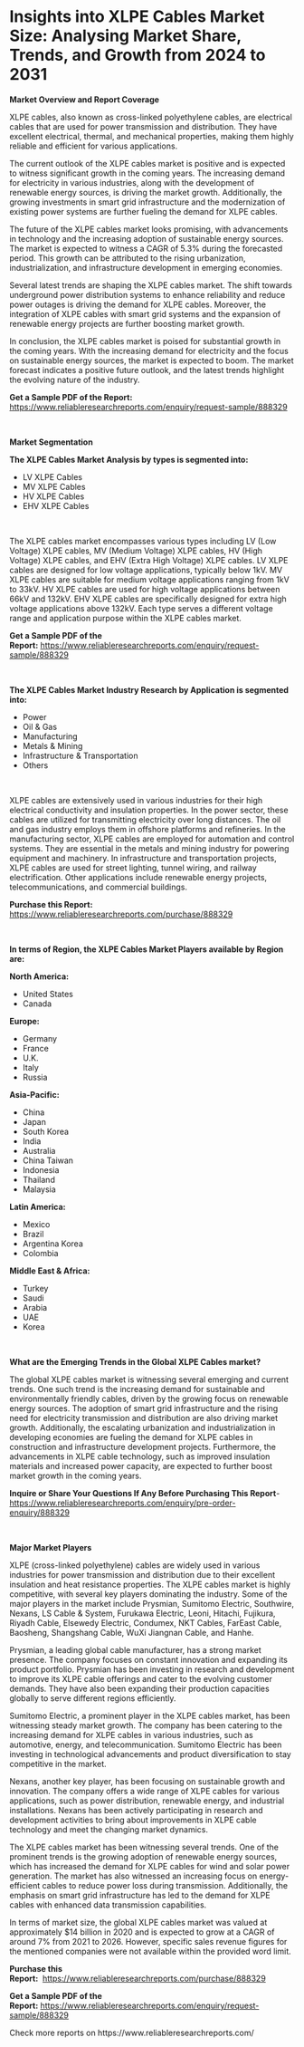 <p><h1>Insights into XLPE Cables Market Size: Analysing Market Share, Trends, and Growth from 2024 to 2031</h1></p><p><strong>Market Overview and Report Coverage</strong></p>
<p><p>XLPE cables, also known as cross-linked polyethylene cables, are electrical cables that are used for power transmission and distribution. They have excellent electrical, thermal, and mechanical properties, making them highly reliable and efficient for various applications.</p><p>The current outlook of the XLPE cables market is positive and is expected to witness significant growth in the coming years. The increasing demand for electricity in various industries, along with the development of renewable energy sources, is driving the market growth. Additionally, the growing investments in smart grid infrastructure and the modernization of existing power systems are further fueling the demand for XLPE cables.</p><p>The future of the XLPE cables market looks promising, with advancements in technology and the increasing adoption of sustainable energy sources. The market is expected to witness a CAGR of 5.3% during the forecasted period. This growth can be attributed to the rising urbanization, industrialization, and infrastructure development in emerging economies.</p><p>Several latest trends are shaping the XLPE cables market. The shift towards underground power distribution systems to enhance reliability and reduce power outages is driving the demand for XLPE cables. Moreover, the integration of XLPE cables with smart grid systems and the expansion of renewable energy projects are further boosting market growth.</p><p>In conclusion, the XLPE cables market is poised for substantial growth in the coming years. With the increasing demand for electricity and the focus on sustainable energy sources, the market is expected to boom. The market forecast indicates a positive future outlook, and the latest trends highlight the evolving nature of the industry.</p></p>
<p><strong>Get a Sample PDF of the Report:</strong> <a href="https://www.reliableresearchreports.com/enquiry/request-sample/888329">https://www.reliableresearchreports.com/enquiry/request-sample/888329</a></p>
<p>&nbsp;</p>
<p><strong>Market Segmentation</strong></p>
<p><strong>The XLPE Cables Market Analysis by types is segmented into:</strong></p>
<p><ul><li>LV XLPE Cables</li><li>MV XLPE Cables</li><li>HV XLPE Cables</li><li>EHV XLPE Cables</li></ul></p>
<p>&nbsp;</p>
<p><p>The XLPE cables market encompasses various types including LV (Low Voltage) XLPE cables, MV (Medium Voltage) XLPE cables, HV (High Voltage) XLPE cables, and EHV (Extra High Voltage) XLPE cables. LV XLPE cables are designed for low voltage applications, typically below 1kV. MV XLPE cables are suitable for medium voltage applications ranging from 1kV to 33kV. HV XLPE cables are used for high voltage applications between 66kV and 132kV. EHV XLPE cables are specifically designed for extra high voltage applications above 132kV. Each type serves a different voltage range and application purpose within the XLPE cables market.</p></p>
<p><strong>Get a Sample PDF of the Report:</strong>&nbsp;<a href="https://www.reliableresearchreports.com/enquiry/request-sample/888329">https://www.reliableresearchreports.com/enquiry/request-sample/888329</a></p>
<p>&nbsp;</p>
<p><strong>The XLPE Cables Market Industry Research by Application is segmented into:</strong></p>
<p><ul><li>Power</li><li>Oil & Gas</li><li>Manufacturing</li><li>Metals & Mining</li><li>Infrastructure & Transportation</li><li>Others</li></ul></p>
<p>&nbsp;</p>
<p><p>XLPE cables are extensively used in various industries for their high electrical conductivity and insulation properties. In the power sector, these cables are utilized for transmitting electricity over long distances. The oil and gas industry employs them in offshore platforms and refineries. In the manufacturing sector, XLPE cables are employed for automation and control systems. They are essential in the metals and mining industry for powering equipment and machinery. In infrastructure and transportation projects, XLPE cables are used for street lighting, tunnel wiring, and railway electrification. Other applications include renewable energy projects, telecommunications, and commercial buildings.</p></p>
<p><strong>Purchase this Report:</strong>&nbsp; <a href="https://www.reliableresearchreports.com/purchase/888329">https://www.reliableresearchreports.com/purchase/888329</a></p>
<p>&nbsp;</p>
<p><strong>In terms of Region, the XLPE Cables Market Players available by Region are:</strong></p>
<p>
    <p> <strong> North America: </strong>
        <ul>
            <li>United States</li>
            <li>Canada</li>
        </ul>
        </p> 
    <p> <strong> Europe: </strong>
        <ul>
            <li>Germany</li>
            <li>France</li>
            <li>U.K.</li>
            <li>Italy</li>
            <li>Russia</li>
        </ul>
        </p> 
    <p> <strong> Asia-Pacific: </strong>
        <ul>
            <li>China</li>
            <li>Japan</li>
            <li>South Korea</li>
            <li>India</li>
            <li>Australia</li>
            <li>China Taiwan</li>
            <li>Indonesia</li>
            <li>Thailand</li>
            <li>Malaysia</li>
        </ul>
        </p> 
    <p> <strong> Latin America: </strong>
        <ul>
            <li>Mexico</li>
            <li>Brazil</li>
            <li>Argentina Korea</li>
            <li>Colombia</li>
        </ul>
        </p> 
    <p> <strong> Middle East & Africa: </strong>
        <ul>
            <li>Turkey</li>
            <li>Saudi</li>
            <li>Arabia</li>
            <li>UAE</li>
            <li>Korea</li>
        </ul>
    </p>
    </p>
<p>&nbsp;</p>
<p><strong>What are the Emerging Trends in the Global XLPE Cables market?</strong></p>
<p><p>The global XLPE cables market is witnessing several emerging and current trends. One such trend is the increasing demand for sustainable and environmentally friendly cables, driven by the growing focus on renewable energy sources. The adoption of smart grid infrastructure and the rising need for electricity transmission and distribution are also driving market growth. Additionally, the escalating urbanization and industrialization in developing economies are fueling the demand for XLPE cables in construction and infrastructure development projects. Furthermore, the advancements in XLPE cable technology, such as improved insulation materials and increased power capacity, are expected to further boost market growth in the coming years.</p></p>
<p><strong>Inquire or Share Your Questions If Any Before Purchasing This Report</strong>- <a href="https://www.reliableresearchreports.com/enquiry/pre-order-enquiry/888329">https://www.reliableresearchreports.com/enquiry/pre-order-enquiry/888329</a></p>
<p>&nbsp;</p>
<p><strong>Major Market Players</strong></p>
<p><p>XLPE (cross-linked polyethylene) cables are widely used in various industries for power transmission and distribution due to their excellent insulation and heat resistance properties. The XLPE cables market is highly competitive, with several key players dominating the industry. Some of the major players in the market include Prysmian, Sumitomo Electric, Southwire, Nexans, LS Cable & System, Furukawa Electric, Leoni, Hitachi, Fujikura, Riyadh Cable, Elsewedy Electric, Condumex, NKT Cables, FarEast Cable, Baosheng, Shangshang Cable, WuXi Jiangnan Cable, and Hanhe.</p><p>Prysmian, a leading global cable manufacturer, has a strong market presence. The company focuses on constant innovation and expanding its product portfolio. Prysmian has been investing in research and development to improve its XLPE cable offerings and cater to the evolving customer demands. They have also been expanding their production capacities globally to serve different regions efficiently. </p><p>Sumitomo Electric, a prominent player in the XLPE cables market, has been witnessing steady market growth. The company has been catering to the increasing demand for XLPE cables in various industries, such as automotive, energy, and telecommunication. Sumitomo Electric has been investing in technological advancements and product diversification to stay competitive in the market. </p><p>Nexans, another key player, has been focusing on sustainable growth and innovation. The company offers a wide range of XLPE cables for various applications, such as power distribution, renewable energy, and industrial installations. Nexans has been actively participating in research and development activities to bring about improvements in XLPE cable technology and meet the changing market dynamics.</p><p>The XLPE cables market has been witnessing several trends. One of the prominent trends is the growing adoption of renewable energy sources, which has increased the demand for XLPE cables for wind and solar power generation. The market has also witnessed an increasing focus on energy-efficient cables to reduce power loss during transmission. Additionally, the emphasis on smart grid infrastructure has led to the demand for XLPE cables with enhanced data transmission capabilities.</p><p>In terms of market size, the global XLPE cables market was valued at approximately $14 billion in 2020 and is expected to grow at a CAGR of around 7% from 2021 to 2026. However, specific sales revenue figures for the mentioned companies were not available within the provided word limit.</p></p>
<p><strong>Purchase this Report:</strong>&nbsp;&nbsp;<a href="https://www.reliableresearchreports.com/purchase/888329">https://www.reliableresearchreports.com/purchase/888329</a></p>
<p></p>
<p><strong>Get a Sample PDF of the Report:</strong>&nbsp;<a href="https://www.reliableresearchreports.com/enquiry/request-sample/888329">https://www.reliableresearchreports.com/enquiry/request-sample/888329</a></p>
<p>Check more reports on https://www.reliableresearchreports.com/</p>